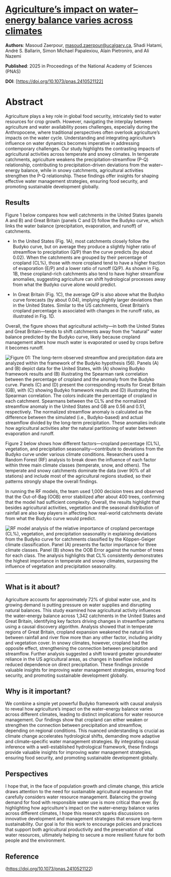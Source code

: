 # [Agriculture’s impact on water–energy balance varies across climates](https://link.growkudos.com/1eqzjantrls)

**Authors**: Masoud Zaerpour, masoud.zaerpour@ucalgary.ca, Shadi Hatami, André S. Ballarin, Simon Michael Papalexiou, Alain Pietroniro, and Ali Nazemi

**Published**: 2025 in Proceedings of the National Academy of Sciences (PNAS)

**DOI**: [https://doi.org/10.1073/pnas.2410521122]

# Abstract #
Agriculture plays a key role in global food security, intricately tied to water resources for crop growth. However, navigating the interplay between agriculture and water availability poses challenges, especially during the Anthropocene, where traditional perspectives often overlook agriculture’s impacts on the water cycle. Understanding and integrating agriculture’s influence on water dynamics becomes imperative in addressing contemporary challenges. Our study highlights the contrasting impacts of agricultural activities across temperate and snowy climates. In temperate catchments, agriculture weakens the precipitation-streamflow (P-Q) relationship, contributing to precipitation-driven deviations from the water–energy balance, while in snowy catchments, agricultural activities strengthen the P-Q relationship. These findings offer insights for shaping effective water management strategies, ensuring food security, and promoting sustainable development globally.

## Results

Figure 1 below compares how well catchments in the United States (panels A and B) and Great Britain (panels C and D) follow the Budyko curve, which links the water balance (precipitation, evaporation, and runoff) of catchments. 

- In the United States (Fig. 1A), most catchments closely follow the Budyko curve, but on average they produce a slightly higher ratio of streamflow to precipitation (Q/P) than the curve predicts (by about 0.02). When the catchments are grouped by their percentage of cropland (CL%), those with more cropland tend to have a higher fraction of evaporation (E/P) and a lower ratio of runoff (Q/P). As shown in Fig. 1B, these cropland-rich catchments also tend to have higher streamflow anomalies, suggesting agriculture can shift hydrological processes away from what the Budyko curve alone would predict.

- In Great Britain (Fig. 1C), the average Q/P is also above what the Budyko curve forecasts (by about 0.04), implying slightly larger deviations than in the United States. Similar to the US catchments, Great Britain’s cropland percentage is associated with changes in the runoff ratio, as illustrated in Fig. 1D. 

Overall, the figure shows that agricultural activity—in both the United States and Great Britain—tends to shift catchments away from the “natural” water balance predicted by the Budyko curve, likely because cropland management alters how much water is evaporated or used by crops before it becomes runoff.

![Figure 01: The long-term observed streamflow and precipitation data are analyzed within the framework of the Budyko hypothesis (56). Panels (A) and (B) depict data for the United States, with (A) showing Budyko framework results and (B) illustrating the Spearman rank correlation between the percentage of cropland and the anomaly from the Budyko curve. Panels (C) and (D) present the corresponding results for Great Britain (GB), with (C) showing Budyko framework results and (D) illustrating the Spearman correlation. The colors indicate the percentage of cropland in each catchment. Spearmans between the CL% and the normalized streamflow anomaly in the United States and GB are 0.56 and 0.51, respectively. The normalized streamflow anomaly is calculated as the difference between the simulated (i.e., Budyko-based) and actual streamflow divided by the long-term precipitation. These anomalies indicate how agricultural activities alter the natural partitioning of water between evaporation and runoff.](papers/images/figure01.jpg)

Figure 2 below shows how different factors—cropland percentage (CL%), vegetation, and precipitation seasonality—contribute to deviations from the Budyko curve under various climate conditions. Researchers used a Random Forest (RF) analysis to break down the influence of each factor within three main climate classes (temperate, snow, and others). The temperate and snowy catchments dominate the data (over 90% of all stations) and include most of the agricultural regions studied, so their patterns strongly shape the overall findings. 

In running the RF models, the team used 1,000 decision trees and observed that the Out-of-Bag (OOB) error stabilized after about 400 trees, confirming that the model had sufficient complexity. Overall, the results highlight that besides agricultural activities, vegetation and the seasonal distribution of rainfall are also key players in affecting how real-world catchments deviate from what the Budyko curve would predict.

![RF model analysis of the relative importance of cropland percentage (CL%), vegetation, and precipitation seasonality in explaining deviations from the Budyko curve for catchments classified by the Köppen-Geiger climate classification. Panel (A) presents the factor importance for three climate classes. Panel (B) shows the OOB Error against the number of trees for each class. The analysis highlights that CL% consistently demonstrates the highest importance in temperate and snowy climates, surpassing the influence of vegetation and precipitation seasonality.](papers/images/figure02.jpg)

---

## What is it about?  
Agriculture accounts for approximately 72% of global water use, and its growing demand is putting pressure on water supplies and disrupting natural balances. This study examined how agricultural activity influences the water–energy balance across 1,342 catchments in the United States and Great Britain, identifying key factors driving changes in streamflow patterns using a causal discovery algorithm.  Analysis showed that in temperate regions of Great Britain, cropland expansion weakened the natural link between rainfall and river flow more than any other factor, including aridity and vegetation cover. In snowy climates, however, cropland had the opposite effect, strengthening the connection between precipitation and streamflow. Further analysis suggested a shift toward greater groundwater reliance in the US agricultural areas, as changes in baseflow indicated reduced dependence on direct precipitation. These findings provide valuable insights for improving water management strategies, ensuring food security, and promoting sustainable development globally.

## Why is it important?
We combine a simple yet powerful Budyko framework with causal analysis to reveal how agriculture’s impact on the water–energy balance varies across different climates, leading to distinct implications for water resource management. Our findings show that cropland can either weaken or strengthen the connection between precipitation and streamflow, depending on regional conditions. This nuanced understanding is crucial as climate change accelerates hydrological shifts, demanding more adaptive and climate-specific water management strategies. By integrating causal inference with a well-established hydrological framework, these findings provide valuable insights for improving water management strategies, ensuring food security, and promoting sustainable development globally.

## Perspectives
I hope that, in the face of population growth and climate change, this article draws attention to the need for sustainable agricultural expansion that carefully considers water resource management. Balancing the growing demand for food with responsible water use is more critical than ever. By highlighting how agriculture's impact on the water–energy balance varies across different climates, I hope this research sparks discussions on innovative development and management strategies that ensure long-term sustainability. Our goal is for this work to encourage policies and practices that support both agricultural productivity and the preservation of vital water resources, ultimately helping to secure a more resilient future for both people and the environment.

## Reference 
(https://doi.org/10.1073/pnas.2410521122)

